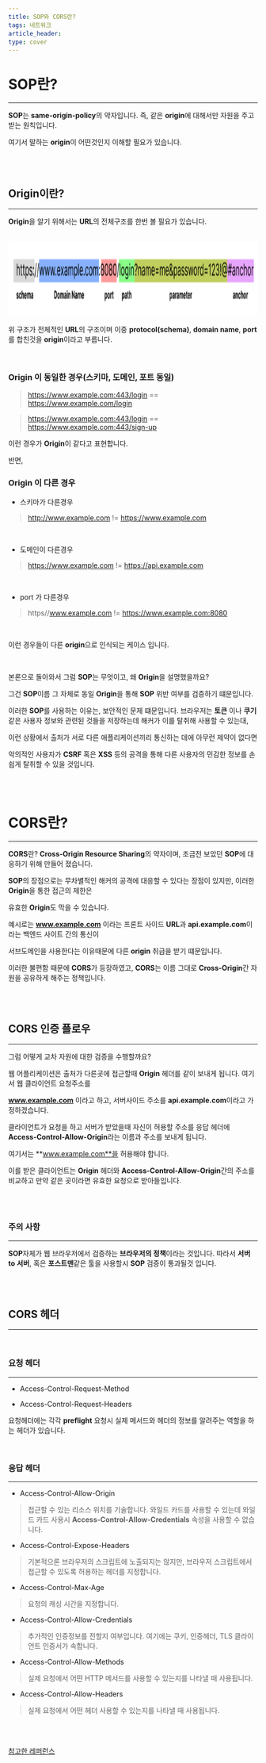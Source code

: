```yaml
---
title: SOP와 CORS란?
tags: 네트워크
article_header:
type: cover
---
```


# SOP란?

---

**SOP**는 **same-origin-policy**의 약자입니다. 즉, 같은 **origin**에 대해서만 자원을 주고 받는 원칙입니다.

여기서 말하는 **origin**이 어떤것인지 이해할 필요가 있습니다.

<br>
<br>

## Origin이란?

---

**Origin**을 알기 위해서는 **URL**의 전체구조를 한번 볼 필요가 있습니다.

<br>

<img src="https://raw.githubusercontent.com/jickDo/picture/master/Network/study/3주차/URL.png" width="800" height="150" alt="">

<br>

위 구조가 전체적인 **URL**의 구조이며 이중 **protocol(schema)**, **domain name**, **port**를 합친것을 **origin**이라고 부릅니다.

<br>

### Origin 이 동일한 경우(스키마, 도메인, 포트 동일)

> https://www.example.com:443/login == https://www.example.com/login

> https://www.example.com:443/login == https://www.example.com:443/sign-up

이런 경우가 **Origin**이 같다고 표현합니다.

반면,

### Origin 이 다른 경우

- 스키마가 다른경우

> http://www.example.com != https://www.example.com

<br>

- 도메인이 다른경우

> https://www.example.com != https://api.example.com

<br>

- port 가 다른경우

> https//www.example.com != https://www.example.com:8080

<br>

이런 경우들이 다른 **origin**으로 인식되는 케이스 입니다.

<br>

본론으로 돌아와서 그럼 **SOP**는 무엇이고, 왜 **Origin**을 설명했을까요?

그건 **SOP**이름 그 자체로 동일 **Origin**을 통해 **SOP** 위반 여부를 검증하기 떄문입니다.

이러한 **SOP**를 사용하는 이유는, 보안적인 문제 떄문입니다. 브라우저는 **토큰** 이나 **쿠기** 같은 사용자 정보와 관련된 것들을 저장하는데 해커가 이를 탈취해 사용할 수 있는대,

이런 상황에서 출처가 서로 다른 애플리케이션끼리 통신하는 데에 아무런 제약이 없다면

악의적인 사용자가 **CSRF** 혹은 **XSS** 등의 공격을 통해 다른 사용자의 민감한 정보를 손쉽게 탈취할 수 있을 것입니다.

<br>
<br>

# CORS란?

---

**CORS**란? **Cross-Origin Resource Sharing**의 약자이며, 조금전 보았던 **SOP**에 대응하기 위해 만들어 졌습니다.

**SOP**의 장점으로는 무차별적인 해커의 공격에 대응할 수 있다는 장점이 있지만, 이러한 **Origin**을 통한 접근의 제한은

유효한 **Origin**도 막을 수 있습니다.

예시로는 **www.example.com** 이라는 프론트 사이드 **URL**과 **api.example.com**이라는 백엔드 사이트 간의 통신이

서브도메인을 사용한다는 이유때문에 다른 **origin** 취급을 받기 떄문입니다.

이러한 불편함 때문에 **CORS**가 등장하였고, **CORS**는 이름 그대로 **Cross-Origin**간 자원을 공유하게 해주는 정책입니다.

<br>
<br>

## CORS 인증 플로우

---

그럼 어떻게 교차 자원에 대한 검증을 수행할까요?

웹 어플리케이션은 출처가 다른곳에 접근할때 **Origin** 헤더를 같이 보내게 됩니다. 여기서 웹 클라이언트 요청주소를

**www.example.com** 이라고 하고, 서버사이드 주소를 **api.example.com**이라고 가정하겠습니다.

클라이언트가 요청을 하고 서버가 받았을때 자신이 허용할 주소를 응답 헤더에 **Access-Control-Allow-Origin**라는 이름과 주소를 보내게 됩니다.

여기서는 **www.example.com**을 허용해야 합니다.

이를 받은 클라이언트는 **Origin** 헤더와 **Access-Control-Allow-Origin**간의 주소를 비교하고 만약 같은 곳이라면 유효한 요청으로 받아들입니다.

<br>
<br>

### 주의 사항

---

**SOP**자체가 웹 브라우저에서 검증하는 **브라우저의 정책**이라는 것입니다. 따라서 **서버 to 서버**, 혹은 **포스트맨**같은 툴을 사용할시 **SOP** 검증이 통과될것 입니다.

<br>
<br>

## CORS 헤더

---

<br>

### 요청 헤더

---

- Access-Control-Request-Method

- Access-Control-Request-Headers

요청헤더에는 각각 **preflight** 요청시 실제 메서드와 헤더의 정보를 알려주는 역할을 하는 헤더가 있습니다.

<br>

### 응답 헤더

---

- Access-Control-Allow-Origin

> 접근할 수 있는 리소스 위치를 기술합니다. 와일드 카드를 사용할 수 있는데 와일드 카드 사용시 **Access-Control-Allow-Credentials** 속성을 사용할 수 없습니다.

- Access-Control-Expose-Headers

> 기본적으론 브라우저의 스크립트에 노출되지는 않지만, 브라우저 스크립트에서 접근할 수 있도록 허용하는 헤더를 지정합니다.

- Access-Control-Max-Age

> 요청의 캐싱 시간을 지정합니다.

- Access-Control-Allow-Credentials

> 추가적인 인증정보를 전할지 여부입니다. 여기에는 쿠키, 인증헤더, TLS 클라이언트 인증서가 속합니다.

- Access-Control-Allow-Methods

> 실제 요청에서 어떤 HTTP 메서드를 사용할 수 있는지를 나타낼 때 사용됩니다.

- Access-Control-Allow-Headers

> 실제 요청에서 어떤 헤더 사용할 수 있는지를 나타낼 때 사용됩니다.

<br>
<br>



[참고한 레퍼런스](https://jaehyeon48.github.io/web/sop-and-cors/)



